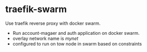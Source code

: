 # traefik-swarm

Use traefik reverse proxy with docker swarm.

* Run account-magaer and auth application on docker swarm.
* overlay network name is *mynet*
* configured to run on tow node in swarm based on constraints
